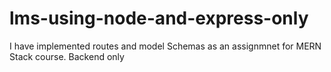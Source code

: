 # lms-using-node-and-express-only
I have implemented routes and model Schemas as an assignmnet for MERN Stack course. Backend only
